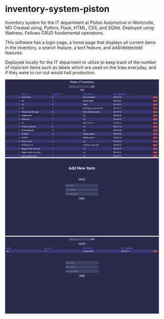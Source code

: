 # inventory-system-piston
Inventory system for the IT department at Piston Automotive in Wentzville, MO
Created using, Python, Flask, HTML, CSS, and SQlite. Deployed using Waitress. Follows CRUD fundamental operations.


This software has a login page, a home page that displays all current items in the inventory, a search feature, a sort feature, and add/delete/edit features.

Deployed locally for the IT deparment to utilize to keep track of the number of imporant items such as labels which are used on the lines everyday, and if they were to run out would halt production.

![Home page](src/static/home_snip.png)
![Add page](src/static/add_snip.png)
![Edit page](src/static/edit_snip.png)
